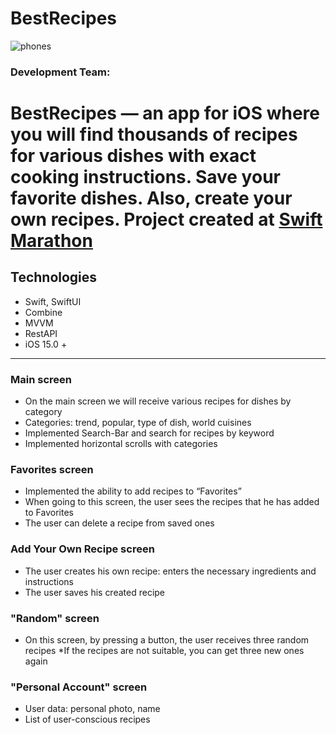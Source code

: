 # BestRecipes
![phones](https://github.com/user-attachments/assets/decb6422-5c63-4de9-a26c-deae350a25fa)


### Development Team: 


# BestRecipes — an app for iOS where you will find thousands of recipes for various dishes with exact cooking instructions. Save your favorite dishes. Also, create your own recipes. Project created at [Swift Marathon](https://t.me/swiftmarathon)

## Technologies
- Swift, SwiftUI
- Combine
- MVVM
- RestAPI
- iOS 15.0 +

---

### Main screen

* On the main screen we will receive various recipes for dishes by category
* Categories: trend, popular, type of dish, world cuisines
* Implemented Search-Bar and search for recipes by keyword
* Implemented horizontal scrolls with categories

### Favorites screen

* Implemented the ability to add recipes to “Favorites”
* When going to this screen, the user sees the recipes that he has added to Favorites
* The user can delete a recipe from saved ones

### Add Your Own Recipe screen

* The user creates his own recipe: enters the necessary ingredients and instructions
* The user saves his created recipe

### "Random" screen

* On this screen, by pressing a button, the user receives three random recipes
*If the recipes are not suitable, you can get three new ones again

### "Personal Account" screen

* User data: personal photo, name
* List of user-conscious recipes





